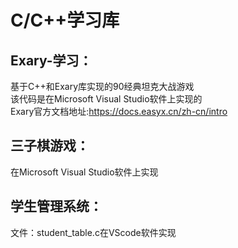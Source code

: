# C/C++学习库

## Exary-学习：  
基于C++和Exary库实现的90经典坦克大战游戏  
该代码是在Microsoft Visual Studio软件上实现的  
Exary官方文档地址:https://docs.easyx.cn/zh-cn/intro
## 三子棋游戏：  
在Microsoft Visual Studio软件上实现  
## 学生管理系统：   
文件：student_table.c在VScode软件实现
